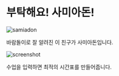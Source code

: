 # 부탁해요! 사미아돈!

![samiadon](https://i.imgur.com/Zhj03Lp.jpg)

바람돌이로 잘 알려진 이 친구가 사미아돈입니다.

![screenshot](https://i.imgur.com/hIhQ4Ua.png)

수업을 입력하면 최적의 시간표를 만들어줍니다.
